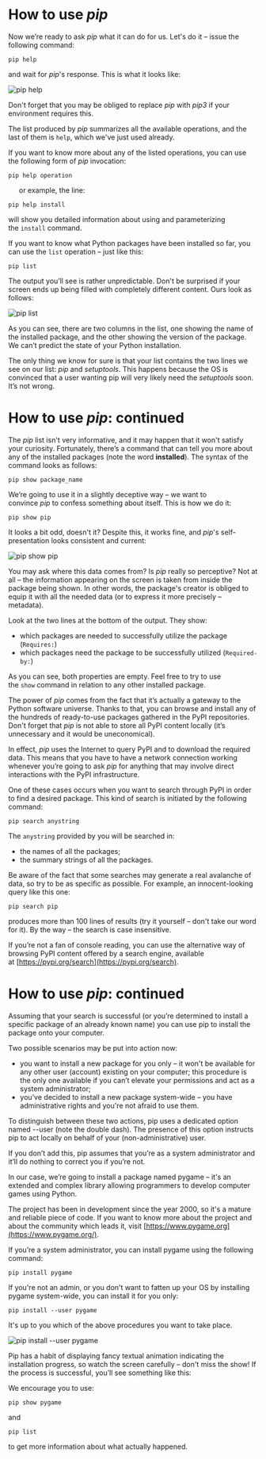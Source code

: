 # How to use _pip_

Now we’re ready to ask _pip_ what it can do for us. Let's do it – issue the following command:

`pip help`

and wait for _pip_'s response. This is what it looks like:

![pip help](https://edube.org/uploads/media/default/0001/02/9d43d3088d1eccdb23831e9c76da72e355b49f48.png)

  

Don't forget that you may be obliged to replace _pip_ with _pip3_ if your environment requires this.

The list produced by _pip_ summarizes all the available operations, and the last of them is `help`, which we've just used already.

If you want to know more about any of the listed operations, you can use the following form of _pip_ invocation:

`pip help operation`

`   `or example, the line:

`pip help install`

will show you detailed information about using and parameterizing the `install` command.

If you want to know what Python packages have been installed so far, you can use the `list` operation – just like this:

`pip list`

The output you’ll see is rather unpredictable. Don't be surprised if your screen ends up being filled with completely different content. Ours look as follows:

![pip list](https://edube.org/uploads/media/default/0001/02/a22f95ec6fca2405320d76f4093186b4a927e950.png)

  

As you can see, there are two columns in the list, one showing the name of the installed package, and the other showing the version of the package. We can’t predict the state of your Python installation.

The only thing we know for sure is that your list contains the two lines we see on our list: _pip_ and _setuptools_. This happens because the OS is convinced that a user wanting pip will very likely need the _setuptools_ soon. It’s not wrong.

# How to use _pip_: continued

The _pip_ list isn't very informative, and it may happen that it won't satisfy your curiosity. Fortunately, there’s a command that can tell you more about any of the installed packages (note the word **installed**). The syntax of the command looks as follows:

`pip show package_name`

We’re going to use it in a slightly deceptive way – we want to convince _pip_ to confess something about itself. This is how we do it:

`pip show pip`

It looks a bit odd, doesn't it? Despite this, it works fine, and _pip_'s self-presentation looks consistent and current:

![pip show pip](https://edube.org/uploads/media/default/0001/02/63a344427a0c881c956f33e1dfe1de6c5da22c82.png)

  

You may ask where this data comes from? Is _pip_ really so perceptive? Not at all – the information appearing on the screen is taken from inside the package being shown. In other words, the package's creator is obliged to equip it with all the needed data (or to express it more precisely – metadata).

Look at the two lines at the bottom of the output. They show:

- which packages are needed to successfully utilize the package (`Requires:`)
- which packages need the package to be successfully utilized (`Required-by:`)

As you can see, both properties are empty. Feel free to try to use the `show` command in relation to any other installed package.

  
  

  

The power of _pip_ comes from the fact that it’s actually a gateway to the Python software universe. Thanks to that, you can browse and install any of the hundreds of ready-to-use packages gathered in the PyPI repositories. Don't forget that _pip_ is not able to store all PyPI content locally (it’s unnecessary and it would be uneconomical).

In effect, _pip_ uses the Internet to query PyPI and to download the required data. This means that you have to have a network connection working whenever you’re going to ask _pip_ for anything that may involve direct interactions with the PyPI infrastructure.

One of these cases occurs when you want to search through PyPI in order to find a desired package. This kind of search is initiated by the following command:

`pip search anystring`

The `anystring` provided by you will be searched in:

- the names of all the packages;
- the summary strings of all the packages.

Be aware of the fact that some searches may generate a real avalanche of data, so try to be as specific as possible. For example, an innocent-looking query like this one:

`pip search pip`

produces more than 100 lines of results (try it yourself – don't take our word for it). By the way – the search is case insensitive.

If you’re not a fan of console reading, you can use the alternative way of browsing PyPI content offered by a search engine, available at [https://pypi.org/search](https://pypi.org/search).

# How to use _pip_: continued

Assuming that your search is successful (or you’re determined to install a specific package of an already known name) you can use pip to install the package onto your computer.

Two possible scenarios may be put into action now:

- you want to install a new package for you only – it won't be available for any other user (account) existing on your computer; this procedure is the only one available if you can’t elevate your permissions and act as a system administrator;
- you’ve decided to install a new package system-wide – you have administrative rights and you're not afraid to use them.

To distinguish between these two actions, pip uses a dedicated option named --user (note the double dash). The presence of this option instructs pip to act locally on behalf of your (non-administrative) user.

If you don’t add this, pip assumes that you’re as a system administrator and it’ll do nothing to correct you if you’re not.

In our case, we’re going to install a package named pygame – it's an extended and complex library allowing programmers to develop computer games using Python.

The project has been in development since the year 2000, so it's a mature and reliable piece of code. If you want to know more about the project and about the community which leads it, visit [https://www.pygame.org](https://www.pygame.org/).

If you’re a system administrator, you can install pygame using the following command:

`pip install pygame`

  
  

  

If you're not an admin, or you don't want to fatten up your OS by installing pygame system-wide, you can install it for you only:

`pip install --user pygame`

It's up to you which of the above procedures you want to take place.

![pip install --user pygame](https://edube.org/uploads/media/default/0001/02/81e227dd62808e8800ca2258b00d8a97fc89c4eb.png)

  

Pip has a habit of displaying fancy textual animation indicating the installation progress, so watch the screen carefully – don't miss the show! If the process is successful, you’ll see something like this:

We encourage you to use:

`pip show pygame`

and

`pip list`

to get more information about what actually happened.